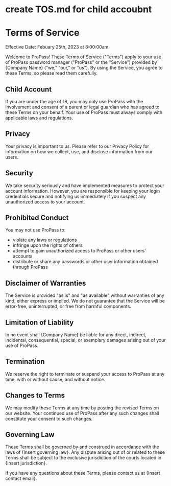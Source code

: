 # create TOS.md for child accoubnt

# Terms of Service

Effective Date: Febuary 25th, 2023 at 8:00:00am

Welcome to ProPass! These Terms of Service ("Terms") apply to your use of ProPass password manager ("ProPass" or the "Service") provided by {Company Name} ("we," "our," or "us"). By using the Service, you agree to these Terms, so please read them carefully.

## Child Account

If you are under the age of 18, you may only use ProPass with the involvement and consent of a parent or legal guardian who has agreed to these Terms on your behalf. Your use of ProPass must always comply with applicable laws and regulations.

## Privacy

Your privacy is important to us. Please refer to our Privacy Policy for information on how we collect, use, and disclose information from our users.

## Security

We take security seriously and have implemented measures to protect your account information. However, you are responsible for keeping your login credentials secure and notifying us immediately if you suspect any unauthorized access to your account.

## Prohibited Conduct

You may not use ProPass to:

- violate any laws or regulations
- infringe upon the rights of others
- attempt to gain unauthorized access to ProPass or other users' accounts
- distribute or share any passwords or other user information obtained through ProPass

## Disclaimer of Warranties

The Service is provided "as is" and "as available" without warranties of any kind, either express or implied. We do not guarantee that the Service will be error-free, uninterrupted, or free from harmful components.

## Limitation of Liability

In no event shall {Company Name} be liable for any direct, indirect, incidental, consequential, special, or exemplary damages arising out of your use of ProPass.

## Termination

We reserve the right to terminate or suspend your access to ProPass at any time, with or without cause, and without notice.

## Changes to Terms

We may modify these Terms at any time by posting the revised Terms on our website. Your continued use of ProPass after any such changes shall constitute your consent to such changes.

## Governing Law

These Terms shall be governed by and construed in accordance with the laws of {Insert governing law}. Any dispute arising out of or related to these Terms shall be subject to the exclusive jurisdiction of the courts located in {Insert jurisdiction}.

If you have any questions about these Terms, please contact us at {Insert contact email}.
